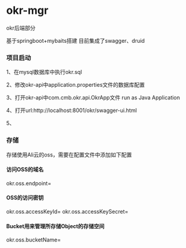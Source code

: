 # okr-mgr
okr后端部分

基于springboot+mybaits搭建
目前集成了swagger、druid

### 项目启动
1、在mysql数据库中执行okr.sql

2、修改okr-api中application.properties文件的数据库配置

3、打开okr-api中com.cmb.okr.api.OkrApp文件 run as Java Application

4、打开url:http://localhost:8001/okr/swagger-ui.html

5、

### 存储
存储使用Ali云的oss，需要在配置文件中添加如下配置

#### 访问OSS的域名
okr.oss.endpoint=

#### OSS的访问密钥
okr.oss.accessKeyId=
okr.oss.accessKeySecret=

#### Bucket用来管理所存储Object的存储空间
okr.oss.bucketName=
